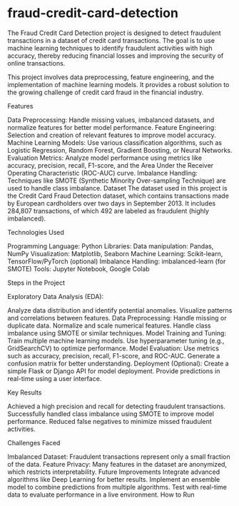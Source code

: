 # fraud-credit-card-detection

The Fraud Credit Card Detection project is designed to detect fraudulent transactions in a dataset of credit card transactions. The goal is to use machine learning techniques to identify fraudulent activities with high accuracy, thereby reducing financial losses and improving the security of online transactions.

This project involves data preprocessing, feature engineering, and the implementation of machine learning models. It provides a robust solution to the growing challenge of credit card fraud in the financial industry.

Features

Data Preprocessing: Handle missing values, imbalanced datasets, and normalize features for better model performance.
Feature Engineering: Selection and creation of relevant features to improve model accuracy.
Machine Learning Models: Use various classification algorithms, such as Logistic Regression, Random Forest, Gradient Boosting, or Neural Networks.
Evaluation Metrics: Analyze model performance using metrics like accuracy, precision, recall, F1-score, and the Area Under the Receiver Operating Characteristic (ROC-AUC) curve.
Imbalance Handling: Techniques like SMOTE (Synthetic Minority Over-sampling Technique) are used to handle class imbalance.
Dataset
The dataset used in this project is the Credit Card Fraud Detection dataset, which contains transactions made by European cardholders over two days in September 2013. It includes 284,807 transactions, of which 492 are labeled as fraudulent (highly imbalanced).

Technologies Used

Programming Language: Python
Libraries:
Data manipulation: Pandas, NumPy
Visualization: Matplotlib, Seaborn
Machine Learning: Scikit-learn, TensorFlow/PyTorch (optional)
Imbalance Handling: imbalanced-learn (for SMOTE)
Tools: Jupyter Notebook, Google Colab

Steps in the Project

Exploratory Data Analysis (EDA):

Analyze data distribution and identify potential anomalies.
Visualize patterns and correlations between features.
Data Preprocessing:
Handle missing or duplicate data.
Normalize and scale numerical features.
Handle class imbalance using SMOTE or similar techniques.
Model Training and Tuning:
Train multiple machine learning models.
Use hyperparameter tuning (e.g., GridSearchCV) to optimize performance.
Model Evaluation:
Use metrics such as accuracy, precision, recall, F1-score, and ROC-AUC.
Generate a confusion matrix for better understanding.
Deployment (Optional):
Create a simple Flask or Django API for model deployment.
Provide predictions in real-time using a user interface.

Key Results

Achieved a high precision and recall for detecting fraudulent transactions.
Successfully handled class imbalance using SMOTE to improve model performance.
Reduced false negatives to minimize missed fraudulent activities.

Challenges Faced

Imbalanced Dataset: Fraudulent transactions represent only a small fraction of the data.
Feature Privacy: Many features in the dataset are anonymized, which restricts interpretability.
Future Improvements
Integrate advanced algorithms like Deep Learning for better results.
Implement an ensemble model to combine predictions from multiple algorithms.
Test with real-time data to evaluate performance in a live environment.
How to Run

